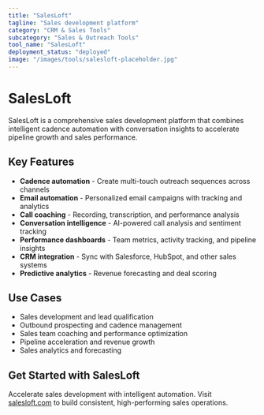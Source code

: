 ```yaml
---
title: "SalesLoft"
tagline: "Sales development platform"
category: "CRM & Sales Tools"
subcategory: "Sales & Outreach Tools"
tool_name: "SalesLoft"
deployment_status: "deployed"
image: "/images/tools/salesloft-placeholder.jpg"
---
```


# SalesLoft

SalesLoft is a comprehensive sales development platform that combines intelligent cadence automation with conversation insights to accelerate pipeline growth and sales performance.

## Key Features

- **Cadence automation** - Create multi-touch outreach sequences across channels
- **Email automation** - Personalized email campaigns with tracking and analytics
- **Call coaching** - Recording, transcription, and performance analysis
- **Conversation intelligence** - AI-powered call analysis and sentiment tracking
- **Performance dashboards** - Team metrics, activity tracking, and pipeline insights
- **CRM integration** - Sync with Salesforce, HubSpot, and other sales systems
- **Predictive analytics** - Revenue forecasting and deal scoring

## Use Cases

- Sales development and lead qualification
- Outbound prospecting and cadence management
- Sales team coaching and performance optimization
- Pipeline acceleration and revenue growth
- Sales analytics and forecasting

## Get Started with SalesLoft

Accelerate sales development with intelligent automation. Visit [salesloft.com](https://salesloft.com) to build consistent, high-performing sales operations.